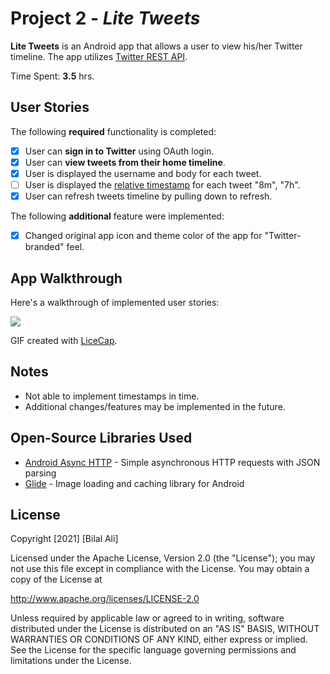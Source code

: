 # Project 2 - *Lite Tweets*

**Lite Tweets** is an Android app that allows a user to view his/her Twitter timeline. The app utilizes [Twitter REST API](https://dev.twitter.com/rest/public).

Time Spent: **3.5** hrs.

## User Stories

The following **required** functionality is completed:

- [x] User can **sign in to Twitter** using OAuth login.
- [x] User can **view tweets from their home timeline**.
- [x] User is displayed the username and body for each tweet.
- [ ] User is displayed the [relative timestamp](https://gist.github.com/nesquena/f786232f5ef72f6e10a7) for each tweet "8m", "7h".
- [x] User can refresh tweets timeline by pulling down to refresh.

The following **additional** feature were implemented:

- [x] Changed original app icon and theme color of the app for "Twitter-branded" feel.

## App Walkthrough

Here's a walkthrough of implemented user stories:

<img src="https://s2.gifyu.com/images/Lite-Tweets-Part-1---Walkthrough.gif"><br>

GIF created with [LiceCap](http://www.cockos.com/licecap/).

## Notes

* Not able to implement timestamps in time.
* Additional changes/features may be implemented in the future. 

## Open-Source Libraries Used

- [Android Async HTTP](https://github.com/codepath/CPAsyncHttpClient) - Simple asynchronous HTTP requests with JSON parsing
- [Glide](https://github.com/bumptech/glide) - Image loading and caching library for Android

## License

  Copyright [2021] [Bilal Ali]

  Licensed under the Apache License, Version 2.0 (the "License");
  you may not use this file except in compliance with the License.
  You may obtain a copy of the License at

  http://www.apache.org/licenses/LICENSE-2.0

  Unless required by applicable law or agreed to in writing, software
  distributed under the License is distributed on an "AS IS" BASIS,
  WITHOUT WARRANTIES OR CONDITIONS OF ANY KIND, either express or implied.
  See the License for the specific language governing permissions and
  limitations under the License.
